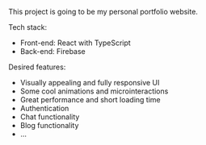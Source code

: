 This project is going to be my personal portfolio website. 

Tech stack:
- Front-end: React with TypeScript
- Back-end: Firebase

Desired features:
- Visually appealing and fully responsive UI
- Some cool animations and microinteractions
- Great performance and short loading time
- Authentication
- Chat functionality
- Blog functionality
- ...
